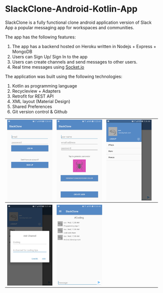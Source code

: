 # SlackClone-Android-Kotlin-App

SlackClone is a fully functional clone android application version of Slack App a popular messaging app for workspaces and communities. 

The app has the following features: 

1. The app has a backend hosted on Heroku written in Nodejs + Express + MongoDB
2. Users can Sign Up/ Sign In to the app
3. Users can create channels and send messages to other users.  
4. Real time messages using [Socket.io](https://socket.io/)

The application was built using the following technologies: 

1. Kotlin as programming language 
2. Recycleview + Adapters
3. Retrofit for REST API
4. XML layout (Material Design)
5. Shared Preferences
6. Git version control & Github

| ![](https://github.com/rawandsaeed/SlackClone-AndroidApp/blob/master/Arts/SlackClone-LogIn.jpg?raw=true) | ![](https://github.com/rawandsaeed/SlackClone-AndroidApp/blob/master/Arts/SlackClone-SignUp.jpg?raw=true) | ![](https://github.com/rawandsaeed/SlackClone-AndroidApp/blob/master/Arts/SackClone-Main.jpg?raw=true) |      |
| ------------------------------------------------------------ | ------------------------------------------------------------ | ------------------------------------------------------------ | ---- |
|                                                              |                                                              |                                                              |      |
| ![](https://github.com/rawandsaeed/SlackClone-AndroidApp/blob/master/Arts/SlackClone-AddChannel.jpg?raw=true) | ![](https://github.com/rawandsaeed/SlackClone-AndroidApp/blob/master/Arts/SlackClone-Messages.jpg?raw=true) |                                                              |      |


